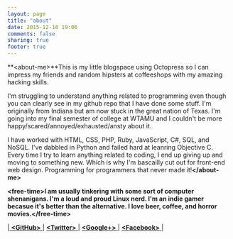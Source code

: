 ```yaml
---
layout: page
title: "about"
date: 2015-12-16 19:06
comments: false
sharing: true
footer: true
---
```



**&lt;about-me&gt;**This is my little blogspace using Octopress so I can impress my friends and random hipsters at coffeeshops with my amazing hacking skills.

I'm struggling to understand anything related to programming even though you can clearly see in my github repo that I have done some stuff. I'm originally from Indiana but am now stuck in the great nation of Texas. I'm going into my final semester of college at WTAMU and I couldn't be more happy/scared/annoyed/exhausted/ansty about it. 

I have worked with HTML, CSS, PHP, Ruby, JavaScript, C#, SQL, and NoSQL. I've dabbled in Python and failed hard at leanring Objective C. Every time I try to learn anything related to coding, I end up giving up and moving to something new. Which is why I'm bascailly cut out for front-end web design. Programming for programmers that never made it!**&lt;/about-me&gt;**

**&lt;free-time&gt;**I am usually tinkering with some sort of computer shenanigans. I'm a loud and proud Linux nerd. I'm an indie gamer becasue it's better than the alternative. I love beer, coffee, and horror movies.**&lt;/free-time&gt;**

<link rel="stylesheet" href="//maxcdn.bootstrapcdn.com/font-awesome/4.3.0/css/font-awesome.min.css">

|<a href="https://github.com/{{ site.github_username }}">
    <i class="fa fa-github"></i> **&lt;GitHub&gt;**
</a>|
<a href="https://twitter.com/dot_isRalkkai">
    <i class="fa fa-twitter"></i> **&lt;Twitter&gt;**
</a>|
<a href="https://plus.google.com/{{ site.google_plus_username }}">
  <i class="fa fa-google-plus"></i> **&lt;Google+&gt;**
</a>|
<a href="https://www.facebook.com/{{ site.facebook_username }}">
    <i class="fa fa-facebook"></i> **&lt;Facebook&gt;**
</a>|

